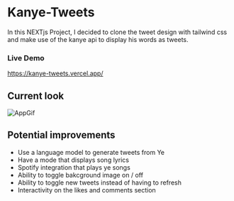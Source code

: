 # Kanye-Tweets

In this NEXTjs Project, I decided to clone the tweet design with tailwind css and make use of the kanye api to display his words as tweets.

### Live Demo

https://kanye-tweets.vercel.app/

## Current look

![AppGif](yeVideo.gif "Home page")

## Potential improvements

- Use a language model to generate tweets from Ye
- Have a mode that displays song lyrics
- Spotify integration that plays ye songs
- Ability to toggle bakcground image on / off
- Ability to toggle new tweets instead of having to refresh
- Interactivity on the likes and comments section
